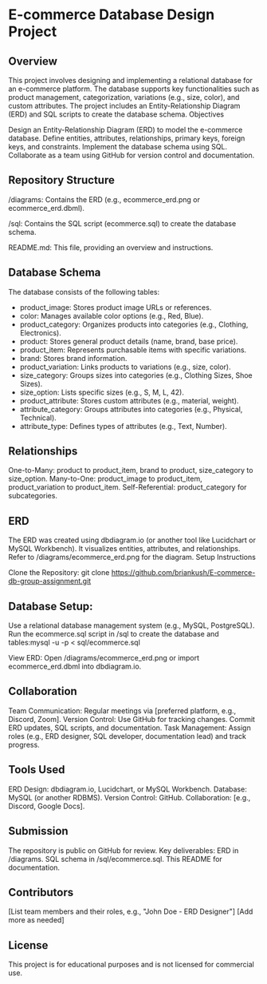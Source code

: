 # E-commerce Database Design Project
## Overview
This project involves designing and implementing a relational database for an e-commerce platform. The database supports key functionalities such as product management, categorization, variations (e.g., size, color), and custom attributes. The project includes an Entity-Relationship Diagram (ERD) and SQL scripts to create the database schema.
Objectives

Design an Entity-Relationship Diagram (ERD) to model the e-commerce database.
Define entities, attributes, relationships, primary keys, foreign keys, and constraints.
Implement the database schema using SQL.
Collaborate as a team using GitHub for version control and documentation.

## Repository Structure

/diagrams: Contains the ERD (e.g., ecommerce_erd.png or ecommerce_erd.dbml).

/sql: Contains the SQL script (ecommerce.sql) to create the database schema.

README.md: This file, providing an overview and instructions.

## Database Schema
The database consists of the following tables:

- product_image: Stores product image URLs or references.
- color: Manages available color options (e.g., Red, Blue).
- product_category: Organizes products into categories (e.g., Clothing, Electronics).
- product: Stores general product details (name, brand, base price).
- product_item: Represents purchasable items with specific variations.
- brand: Stores brand information.
- product_variation: Links products to variations (e.g., size, color).
- size_category: Groups sizes into categories (e.g., Clothing Sizes, Shoe Sizes).
- size_option: Lists specific sizes (e.g., S, M, L, 42).
- product_attribute: Stores custom attributes (e.g., material, weight).
- attribute_category: Groups attributes into categories (e.g., Physical, Technical).
- attribute_type: Defines types of attributes (e.g., Text, Number).

## Relationships

One-to-Many: product to product_item, brand to product, size_category to size_option.
Many-to-One: product_image to product_item, product_variation to product_item.
Self-Referential: product_category for subcategories.

## ERD
The ERD was created using dbdiagram.io (or another tool like Lucidchart or MySQL Workbench). It visualizes entities, attributes, and relationships. Refer to /diagrams/ecommerce_erd.png for the diagram.
Setup Instructions

Clone the Repository: git clone https://github.com/briankush/E-commerce-db-group-assignment.git


## Database Setup:
Use a relational database management system (e.g., MySQL, PostgreSQL).
Run the ecommerce.sql script in /sql to create the database and tables:mysql -u <username> -p <database-name> < sql/ecommerce.sql




View ERD:
Open /diagrams/ecommerce_erd.png or import ecommerce_erd.dbml into dbdiagram.io.



## Collaboration

Team Communication: Regular meetings via [preferred platform, e.g., Discord, Zoom].
Version Control: Use GitHub for tracking changes. Commit ERD updates, SQL scripts, and documentation.
Task Management: Assign roles (e.g., ERD designer, SQL developer, documentation lead) and track progress.

## Tools Used

ERD Design: dbdiagram.io, Lucidchart, or MySQL Workbench.
Database: MySQL (or another RDBMS).
Version Control: GitHub.
Collaboration: [e.g., Discord, Google Docs].

## Submission

The repository is public on GitHub for review.
Key deliverables:
ERD in /diagrams.
SQL schema in /sql/ecommerce.sql.
This README for documentation.



## Contributors

[List team members and their roles, e.g., "John Doe - ERD Designer"]
[Add more as needed]

## License
This project is for educational purposes and is not licensed for commercial use.
